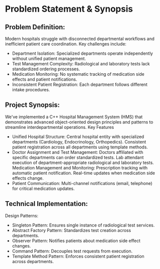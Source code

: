# Problem Statement & Synopsis
## Problem Definition:
Modern hospitals struggle with disconnected departmental workflows and inefficient patient care coordination. Key challenges include:
- Department Isolation: Specialized departments operate independently without unified patient management.
- Test Management Complexity: Radiological and laboratory tests lack standardized ordering processes.
- Medication Monitoring: No systematic tracking of medication side effects and patient notifications.
- Inconsistent Patient Registration: Each department follows different intake procedures.

## Project Synopsis:
We've implemented a C++ Hospital Management System (HMS) that demonstrates advanced object-oriented design principles and patterns to streamline interdepartmental operations.
Key Features
- Unified Hospital Structure:
Central hospital entity with specialized departments (Cardiology, Endocrinology, Orthopedics).
Consistent patient registration across all departments using template methods.
- Doctor Assignment and Test Management:
Doctors affiliated with specific departments can order standardized tests.
Lab attendant execution of department-appropriate radiological and laboratory tests.
Medication Management and Monitoring:
Prescription tracking with automatic patient notification.
Real-time updates when medication side effects change.
- Patient Communication:
Multi-channel notifications (email, telephone) for critical medication updates.

## Technical Implementation:
Design Patterns:
- Singleton Pattern: Ensures single instance of radiological test services.
- Abstract Factory Pattern: Standardizes test creation across departments.
- Observer Pattern: Notifies patients about medication side effect changes.
- Command Pattern: Decouples test requests from execution.
- Template Method Pattern: Enforces consistent patient registration across departments.
